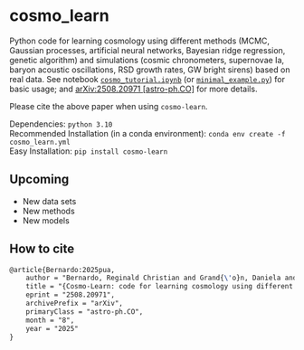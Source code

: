 # cosmo_learn

Python code for learning cosmology using different methods (MCMC, Gaussian processes, artificial neural networks, Bayesian ridge regression, genetic algorithm) and simulations (cosmic chronometers, supernovae Ia, baryon acoustic oscillations, RSD growth rates, GW bright sirens) based on real data. See notebook [`cosmo_tutorial.ipynb`](https://github.com/reggiebernardo/cosmo_learn/blob/main/cosmo_tutorial.ipynb) (or [`minimal_example.py`](https://github.com/reggiebernardo/cosmo_learn/blob/main/minimal_example.py)) for basic usage; and [arXiv:2508.20971 [astro-ph.CO]](https://arxiv.org/abs/2508.20971) for more details.

Please cite the above paper when using `cosmo-learn`.

Dependencies: `python 3.10` <br />
Recommended Installation (in a conda environment): `conda env create -f cosmo_learn.yml` <br />
Easy Installation: `pip install cosmo-learn`

## Upcoming

- New data sets <br />
- New methods <br />
- New models

## How to cite

```latex
@article{Bernardo:2025pua,
    author = "Bernardo, Reginald Christian and Grand{\'o}n, Daniela and Levi Said, Jackson and C{\'a}rdenas, V{\'\i}ctor H. and Belinario, Gene Carlo and Reyes, Reinabelle",
    title = "{Cosmo-Learn: code for learning cosmology using different methods and mock data}",
    eprint = "2508.20971",
    archivePrefix = "arXiv",
    primaryClass = "astro-ph.CO",
    month = "8",
    year = "2025"
}
```
